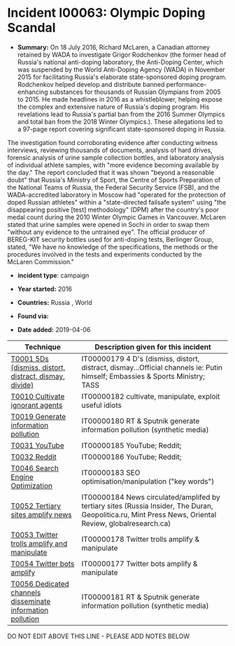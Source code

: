 # Incident I00063: Olympic Doping Scandal

* **Summary:** On 18 July 2016, Richard McLaren, a Canadian attorney retained by WADA to investigate Grigor Rodchenkov (the former head of Russia's national anti-doping laboratory, the Anti-Doping Center, which was suspended by the World Anti-Doping Agency (WADA) in November 2015 for facilitating Russia's elaborate state-sponsored doping program. Rodchenkov helped develop and distribute banned performance-enhancing substances for thousands of Russian Olympians from 2005 to 2015. He made headlines in 2016 as a whistleblower, helping expose the complex and extensive nature of Russia's doping program. His revelations lead to Russia's partial ban from the 2016 Summer Olympics and total ban from the 2018 Winter Olympics.). These allegations led to a 97-page report covering significant state-sponsored doping in Russia. 

The investigation found corroborating evidence after conducting witness interviews, reviewing thousands of documents, analysis of hard drives, forensic analysis of urine sample collection bottles, and laboratory analysis of individual athlete samples, with "more evidence becoming available by the day." The report concluded that it was shown "beyond a reasonable doubt" that Russia's Ministry of Sport, the Centre of Sports Preparation of the National Teams of Russia, the Federal Security Service (FSB), and the WADA-accredited laboratory in Moscow had "operated for the protection of doped Russian athletes" within a "state-directed failsafe system" using "the disappearing positive [test] methodology" (DPM) after the country's poor medal count during the 2010 Winter Olympic Games in Vancouver. McLaren stated that urine samples were opened in Sochi in order to swap them "without any evidence to the untrained eye". The official producer of BEREG-KIT security bottles used for anti-doping tests, Berlinger Group, stated, "We have no knowledge of the specifications, the methods or the procedures involved in the tests and experiments conducted by the McLaren Commission."

* **incident type**: campaign

* **Year started:** 2016

* **Countries:** Russia , World

* **Found via:** 

* **Date added:** 2019-04-06
 

| Technique | Description given for this incident |
| --------- | ------------------------- |
| [T0001 5Ds (dismiss, distort, distract, dismay, divide)](../generated_pages/techniques/T0001.md) | IT00000179 4 D's (dismiss, distort, distract, dismay...Official channels ie: Putin himself; Embassies & Sports Ministry; TASS |
| [T0010 Cultivate ignorant agents](../generated_pages/techniques/T0010.md) | IT00000182 cultivate, manipulate, exploit useful idiots  |
| [T0019 Generate information pollution](../generated_pages/techniques/T0019.md) | IT00000180 RT & Sputnik generate information pollution (synthetic media) |
| [T0031 YouTube](../generated_pages/techniques/T0031.md) | IT00000185 YouTube; Reddit;  |
| [T0032 Reddit](../generated_pages/techniques/T0032.md) | IT00000186 YouTube; Reddit;  |
| [T0046 Search Engine Optimization](../generated_pages/techniques/T0046.md) | IT00000183 SEO optimisation/manipulation ("key words") |
| [T0052 Tertiary sites amplify news](../generated_pages/techniques/T0052.md) | IT00000184 News circulated/amplifed by tertiary sites (Russia Insider, The Duran, Geopolitica.ru, Mint Press News, Oriental Review, globalresearch.ca) |
| [T0053 Twitter trolls amplify and manipulate](../generated_pages/techniques/T0053.md) | IT00000178 Twitter trolls amplify & manipulate |
| [T0054 Twitter bots amplify](../generated_pages/techniques/T0054.md) | IT00000177 Twitter bots amplify & manipulate |
| [T0056 Dedicated channels disseminate information pollution](../generated_pages/techniques/T0056.md) | IT00000181 RT & Sputnik generate information pollution (synthetic media) |


DO NOT EDIT ABOVE THIS LINE - PLEASE ADD NOTES BELOW